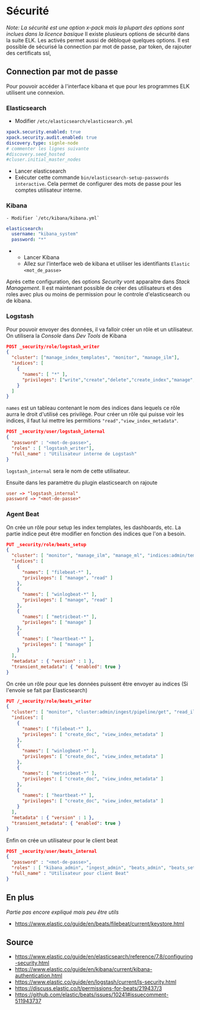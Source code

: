 # Sécurité

*Note: La sécurité est une option x-pack mais la plupart des options sont inclues dans la licence basique*
Il existe plusieurs options de sécurité dans la suite ELK. Les activés permet aussi de débloqué quelques options.
Il est possible de sécurisé la connection par mot de passe, par token, de rajouter des certificats ssl, 
## Connection par mot de passe
Pour pouvoir accéder à l'interface kibana et que pour les programmes ELK utilisent une connexion.

### Elasticsearch
- Modifier `/etc/elasticsearch/elasticsearch.yml`
```yaml
xpack.security.enabled: true
xpack.security.audit.enabled: true
discovery.type: signle-node
# commenter les lignes suivante
#discovery.seed_hosted
#cluser.initial_master_nodes
``` 
- Lancer elasticsearch
- Exécuter cette commande `bin/elasticsearch-setup-passwords interactive`. Cela permet de configurer des mots de passe pour les comptes utilisateur interne.

### Kibana
    - Modifier `/etc/kibana/kibana.yml`
```yaml
elasticsearch:
  username: "kibana_system"
  password: "*"
```
- 
  - Lancer Kibana
  - Allez sur l'interface web de kibana et utiliser les identifiants `Elastic` `<mot_de_passe>`

Après cette configuration, des options *Security* vont apparaitre dans *Stack Management*.
Il est maintenant possible de créer des utilisateurs et des roles avec plus ou moins de permission pour le controle d'elasticsearch ou de kibana.

### Logstash
Pour pouvoir envoyer des données, il va falloir créer un rôle et un utilisateur. On utilisera la *Console* dans *Dev Tools* de Kibana
```json
POST _security/role/logstash_writer
{
  "cluster": ["manage_index_templates", "monitor", "manage_ilm"], 
  "indices": [
    {
      "names": [ "*" ], 
      "privileges": ["write","create","delete","create_index","manage","manage_ilm"]  
    }
  ]
}
```
`names` est un tableau contenant le nom des indices dans lequels ce rôle aurra le droit d'utilisé ces privilège.
Pour créer un rôle qui puisse voir les indices, il faut lui mettre les permitions `"read","view_index_metadata"`.

```json
POST _security/user/logstash_internal
{
  "password" : "<mot-de-passe>",
  "roles" : [ "logstash_writer"],
  "full_name" : "Utilisateur interne de Logstash"
}
```
`logstash_internal` sera le nom de cette utilisateur.

Ensuite dans les paramètre du plugin elasticsearch on rajoute
```conf
user => "logstash_internal"
password => "<mot-de-passe>"
```

### Agent Beat
On crée un rôle pour setup les index templates, les dashboards, etc.
La partie indice peut être modifier en fonction des indices que l'on a besoin. 
```json
PUT _security/role/beats_setup
{
  "cluster": [ "monitor", "manage_ilm", "manage_ml", "indices:admin/template/put" ],
  "indices": [
    {
      "names": [ "filebeat-*" ],
      "privileges": [ "manage", "read" ]
    },
    {
      "names": [ "winlogbeat-*" ],
      "privileges": [ "manage", "read" ]
    },
    {
      "names": [ "metricbeat-*" ],
      "privileges": [ "manage" ]
    },
    {
      "names": [ "heartbeat-*" ],
      "privileges": [ "manage" ]
    }
  ],
  "metadata" : { "version" : 1 },
  "transient_metadata": { "enabled": true }
}
```

On crée un rôle pour que les données puissent être envoyer au indices (Si l'envoie se fait par Elasticsearch)
```json
PUT /_security/role/beats_writer
{
  "cluster": [ "monitor", "cluster:admin/ingest/pipeline/get", "read_ilm", "manage_index_templates"],
  "indices": [
    {
      "names": [ "filebeat-*" ],
      "privileges": [ "create_doc", "view_index_metadata" ]
    },
    {
      "names": [ "winlogbeat-*" ],
      "privileges": [ "create_doc", "view_index_metadata" ]
    },
    {
      "names": [ "metricbeat-*" ],
      "privileges": [ "create_doc", "view_index_metadata" ]
    },
    {
      "names": [ "heartbeat-*" ],
      "privileges": [ "create_doc", "view_index_metadata" ]
    }
  ],
  "metadata" : { "version" : 1 },
  "transient_metadata": { "enabled": true }
}
```

Enfin on crée un utilisateur pour le client beat
```json
POST _security/user/beats_internal
{
  "password" : "<mot-de-passe>",
  "roles" : [ "kibana_admin", "ingest_admin", "beats_admin", "beats_setup", "beats_writer"],
  "full_name" : "Utilisateur pour client Beat"
}
```

## En plus
*Partie pas encore expliqué mais peu être utils*
- https://www.elastic.co/guide/en/beats/filebeat/current/keystore.html

## Source
- https://www.elastic.co/guide/en/elasticsearch/reference/7.8/configuring-security.html
- https://www.elastic.co/guide/en/kibana/current/kibana-authentication.html
- https://www.elastic.co/guide/en/logstash/current/ls-security.html
- https://discuss.elastic.co/t/permissions-for-beats/219437/3
- https://github.com/elastic/beats/issues/10241#issuecomment-511943737